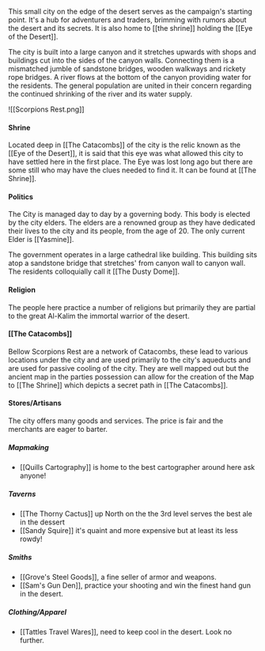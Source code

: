 This small city on the edge of the desert serves as the campaign's starting point. It's a hub for adventurers and traders, brimming with rumors about the desert and its secrets. It is also home to [[the shrine]] holding the [[Eye of the Desert]].

The city is built into a large canyon and it stretches upwards with shops and buildings cut into the sides of the canyon walls.  Connecting them is a mismatched jumble of sandstone bridges, wooden walkways and rickety rope bridges. A river flows at the bottom of the canyon providing water for the residents. The general population are united in their concern regarding the continued shrinking of the river and its water supply.

![[Scorpions Rest.png]]


#### Shrine
Located deep in [[The Catacombs]] of the city is the relic known as the [[Eye of the Desert]], it is said that this eye was what allowed this city to have settled here in the first place. The Eye was lost long ago but there are some still who may have the clues needed to find it. It can be found at [[The Shrine]].

#### Politics
The City is managed day to day by a governing body. This body is elected by the city elders. The elders are a renowned group as they have dedicated their lives to the city and its people, from the age of 20. The only current Elder is [[Yasmine]].

The government operates in a large cathedral like building. This building sits atop a sandstone bridge that stretches' from canyon wall to canyon wall. The residents colloquially call it [[The Dusty Dome]].

#### Religion
The people here practice a number of religions but primarily they are partial to the great Al-Kalim the immortal warrior of the desert.

#### [[The Catacombs]]
Bellow Scorpions Rest are a network of Catacombs, these lead to various locations under the city and are used primarily to the city's aqueducts and are used for passive cooling of the city. They are well mapped out but the ancient map in the parties possession can allow for the creation of the Map to [[The Shrine]] which depicts a secret path in [[The Catacombs]].

#### Stores/Artisans
The city offers many goods and services. The price is fair and the merchants are eager to barter.

##### Mapmaking 
- [[Quills Cartography]] is home to the best cartographer around here ask anyone!
##### Taverns 
- [[The Thorny Cactus]] up North on the the 3rd level serves the best ale in the dessert
- [[Sandy Squire]] it's quaint and more expensive but at least its less rowdy!
##### Smiths
- [[Grove's Steel Goods]], a fine seller of armor and weapons.
- [[Sam's Gun Den]], practice your shooting and win the finest hand gun in the desert.
##### Clothing/Apparel
- [[Tattles Travel Wares]], need to keep cool in the desert. Look no further.
